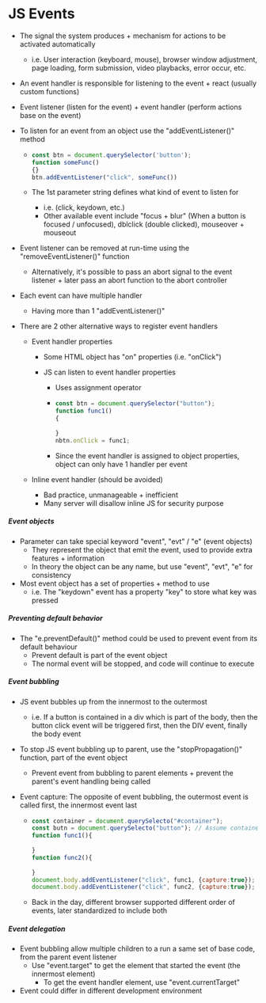 # JS Events

- The signal the system produces + mechanism for actions to be activated automatically

  - i.e. User interaction (keyboard, mouse), browser window adjustment, page loading, form submission, video playbacks, error occur, etc.

- An event handler is responsible for listening to the event + react (usually custom functions)

- Event listener (listen for the event) + event handler (perform actions base on the event)

- To listen for an event from an object use the "addEventListener()" method

  - ```javascript
    const btn = document.querySelector('button');
    function someFunc()
    {}
    btn.addEventListener("click", someFunc())
    ```

  - The 1st parameter string defines what kind of event to listen for

    - i.e. (click, keydown, etc.)
    - Other available event include "focus + blur" (When a button is focused / unfocused), dblclick (double clicked), mouseover + mouseout

- Event listener can be removed at run-time using the "removeEventListener()" function

  - Alternatively, it's possible to pass an abort signal to the event listener + later pass an abort function to the abort controller

- Each event can have multiple handler

  - Having more than 1 "addEventListener()"

- There are 2 other alternative ways to register event handlers

  - Event handler properties

    - Some HTML object has "on" properties (i.e. "onClick")

    - JS can listen to event handler properties

      - Uses assignment operator

      - ```javascript
        const btn = document.querySelector("button");
        function func1()
        {
            
        }
        nbtn.onClick = func1;
        ```

      - Since the event handler is assigned to object properties, object can only have 1 handler per event

  - Inline event handler (should be avoided)

    - Bad practice, unmanageable + inefficient
    - Many server will disallow inline JS for security purpose

##### Event objects

- Parameter can take special keyword "event", "evt" / "e" (event objects)
  - They represent the object that emit the event, used to provide extra features + information
  - In theory the object can be any name, but use "event", "evt", "e" for consistency
- Most event object has a set of properties + method to use
  - i.e. The "keydown" event has a property "key" to store what key was pressed

##### Preventing default behavior

- The "e.preventDefault()" method could be used to prevent event from its default behaviour
  - Prevent default is part of the event object
  - The normal event will be stopped, and code will continue to execute

##### Event bubbling

- JS event bubbles up from the innermost to the outermost

  - i.e. If a button is contained in a div which is part of the body, then the button click event will be triggered first, then the DIV event, finally the body event

- To stop JS event bubbling up to parent, use the "stopPropagation()" function, part of the event object

  - Prevent event from bubbling to parent elements + prevent the parent's event handling being called

- Event capture: The opposite of event bubbling, the outermost event is called first, the innermost event last

  - ```javascript
    const container = document.querySelecto("#container");
    const butn = document.querySelecto("button"); // Assume container is the parent of the button
    function func1(){
        
    }
    function func2(){
        
    }
    document.body.addEventListener("click", func1, {capture:true});
    document.body.addEventListener("click", func2, {capture:true});
    ```

  - Back in the day, different browser supported different order of events, later standardized to include both

##### Event delegation

- Event bubbling allow multiple children to a run a same set of base code, from the parent event listener
  - Use "event.target" to get the element that started the event (the innermost element)
    - To get the event handler element, use "event.currentTarget"
- Event could differ in different development environment